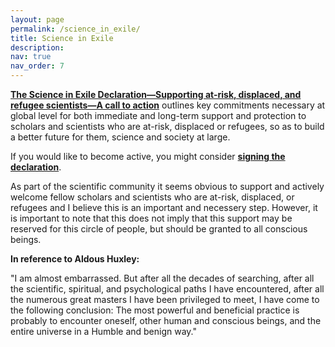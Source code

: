 ```yaml
---
layout: page
permalink: /science_in_exile/
title: Science in Exile
description: 
nav: true
nav_order: 7
---
```

[**The Science in Exile Declaration—Supporting at-risk, displaced, and refugee scientists—A call to action**](https://www.interacademies.org/publication/science-exile-declaration-supporting-risk-displaced-and-refugee-scientists-call-action) outlines key commitments necessary at global level for both immediate and long-term support and protection to scholars and scientists who are at-risk, displaced or refugees, so as to build a better future for them, science and society at large.

If you would like to become active, you might consider [**signing the declaration**](https://forms.office.com/pages/responsepage.aspx?id=Uq5PHbM5-kuwswIpVrERlLxCIrq-PktOpQTRI0lHzktUNlJPNEtNVzgzWThYWEFRS0NGQkFPMlFMRi4u).

As part of the scientific community it seems obvious to support and actively welcome fellow scholars and scientists who are at-risk, displaced, or refugees and I believe this is an important and necessery step. 
However, it is important to note that this does not imply that this support may be reserved for this circle of people, but should be granted to all conscious beings. 


**In reference to Aldous Huxley:**

"I am almost embarrassed. But after all the decades of searching, after all the scientific, spiritual, and psychological paths I have encountered, after all the numerous great masters I have been privileged to meet, I have come to the following conclusion: The most powerful and beneficial practice is probably to encounter oneself, other human and conscious beings, and the entire universe in a Humble and benign way."


